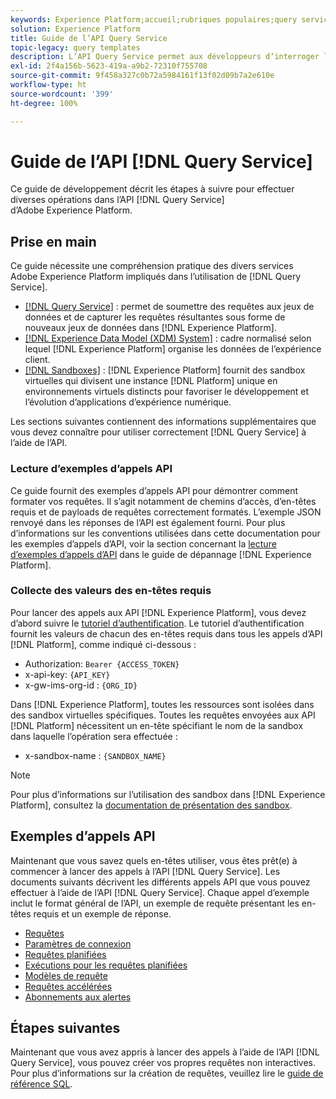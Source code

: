 ```yaml
---
keywords: Experience Platform;accueil;rubriques populaires;query service;Query service;requête
solution: Experience Platform
title: Guide de l’API Query Service
topic-legacy: query templates
description: L’API Query Service permet aux développeurs d’interroger leurs données Adobe Experience Platform à l’aide de SQL standard. Suivez ce guide pour savoir comment effectuer des opérations clés à l’aide de l’API.
exl-id: 2f4a156b-5623-419a-a9b2-72310f755708
source-git-commit: 9f458a327c0b72a5984161f13f02d09b7a2e610e
workflow-type: ht
source-wordcount: '399'
ht-degree: 100%

---
```


# Guide de l’API [!DNL Query Service]

Ce guide de développement décrit les étapes à suivre pour effectuer diverses opérations dans l’API [!DNL Query Service] d’Adobe Experience Platform.

## Prise en main

Ce guide nécessite une compréhension pratique des divers services Adobe Experience Platform impliqués dans l’utilisation de [!DNL Query Service].

- [[!DNL Query Service]](../home.md) : permet de soumettre des requêtes aux jeux de données et de capturer les requêtes résultantes sous forme de nouveaux jeux de données dans [!DNL Experience Platform].
- [[!DNL Experience Data Model (XDM) System]](../../xdm/home.md) : cadre normalisé selon lequel [!DNL Experience Platform] organise les données de l’expérience client.
- [[!DNL Sandboxes]](../../sandboxes/home.md) : [!DNL Experience Platform] fournit des sandbox virtuelles qui divisent une instance [!DNL Platform] unique en environnements virtuels distincts pour favoriser le développement et l’évolution d’applications d’expérience numérique.

Les sections suivantes contiennent des informations supplémentaires que vous devez connaître pour utiliser correctement [!DNL Query Service] à l’aide de l’API.

### Lecture d’exemples d’appels API

Ce guide fournit des exemples d’appels API pour démontrer comment formater vos requêtes. Il s’agit notamment de chemins d’accès, d’en-têtes requis et de payloads de requêtes correctement formatés. L’exemple JSON renvoyé dans les réponses de l’API est également fourni. Pour plus d’informations sur les conventions utilisées dans cette documentation pour les exemples d’appels d’API, voir la section concernant la [lecture d’exemples d’appels d’API](../../landing/troubleshooting.md#how-do-i-format-an-api-request) dans le guide de dépannage [!DNL Experience Platform].

### Collecte des valeurs des en-têtes requis

Pour lancer des appels aux API [!DNL Experience Platform], vous devez d’abord suivre le [tutoriel d’authentification](https://experienceleague.adobe.com/docs/experience-platform/landing/platform-apis/api-authentication.html?lang=fr). Le tutoriel d’authentification fournit les valeurs de chacun des en-têtes requis dans tous les appels d’API [!DNL Platform], comme indiqué ci-dessous :

- Authorization: `Bearer {ACCESS_TOKEN}`
- x-api-key: `{API_KEY}`
- x-gw-ims-org-id : `{ORG_ID}`

Dans [!DNL Experience Platform], toutes les ressources sont isolées dans des sandbox virtuelles spécifiques. Toutes les requêtes envoyées aux API [!DNL Platform] nécessitent un en-tête spécifiant le nom de la sandbox dans laquelle l’opération sera effectuée :

- x-sandbox-name : `{SANDBOX_NAME}`

>[!NOTE]
>
>Pour plus d’informations sur l’utilisation des sandbox dans [!DNL Experience Platform], consultez la [documentation de présentation des sandbox](../../sandboxes/home.md).

## Exemples d’appels API

Maintenant que vous savez quels en-têtes utiliser, vous êtes prêt(e) à commencer à lancer des appels à l’API [!DNL Query Service]. Les documents suivants décrivent les différents appels API que vous pouvez effectuer à l’aide de l’API [!DNL Query Service]. Chaque appel d’exemple inclut le format général de l’API, un exemple de requête présentant les en-têtes requis et un exemple de réponse.

- [Requêtes](queries.md)
- [Paramètres de connexion](connection-parameters.md)
- [Requêtes planifiées](scheduled-queries.md)
- [Exécutions pour les requêtes planifiées](runs-scheduled-queries.md)
- [Modèles de requête](query-templates.md)
- [Requêtes accélérées](./accelerated-queries.md)
- [Abonnements aux alertes](./alert-subscriptions.md)

## Étapes suivantes

Maintenant que vous avez appris à lancer des appels à l’aide de l’API [!DNL Query Service], vous pouvez créer vos propres requêtes non interactives. Pour plus d’informations sur la création de requêtes, veuillez lire le [guide de référence SQL](../sql/overview.md).
